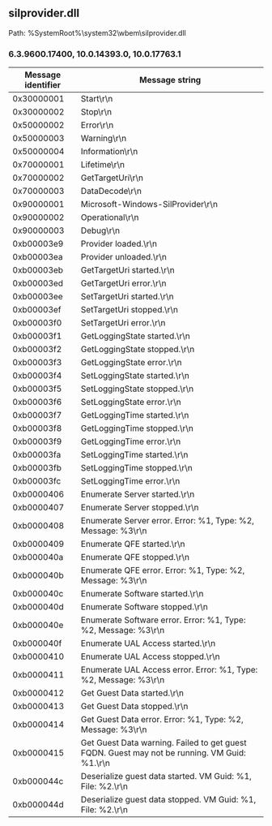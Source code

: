 ## silprovider.dll

Path: %SystemRoot%\system32\wbem\silprovider.dll

### 6.3.9600.17400, 10.0.14393.0, 10.0.17763.1

Message identifier | Message string
--- | ---
0x30000001 | Start\r\n
0x30000002 | Stop\r\n
0x50000002 | Error\r\n
0x50000003 | Warning\r\n
0x50000004 | Information\r\n
0x70000001 | Lifetime\r\n
0x70000002 | GetTargetUri\r\n
0x70000003 | DataDecode\r\n
0x90000001 | Microsoft-Windows-SilProvider\r\n
0x90000002 | Operational\r\n
0x90000003 | Debug\r\n
0xb00003e9 | Provider loaded.\r\n
0xb00003ea | Provider unloaded.\r\n
0xb00003eb | GetTargetUri started.\r\n
0xb00003ed | GetTargetUri error.\r\n
0xb00003ee | SetTargetUri started.\r\n
0xb00003ef | SetTargetUri stopped.\r\n
0xb00003f0 | SetTargetUri error.\r\n
0xb00003f1 | GetLoggingState started.\r\n
0xb00003f2 | GetLoggingState stopped.\r\n
0xb00003f3 | GetLoggingState error.\r\n
0xb00003f4 | SetLoggingState started.\r\n
0xb00003f5 | SetLoggingState stopped.\r\n
0xb00003f6 | SetLoggingState error.\r\n
0xb00003f7 | GetLoggingTime started.\r\n
0xb00003f8 | GetLoggingTime stopped.\r\n
0xb00003f9 | GetLoggingTime error.\r\n
0xb00003fa | SetLoggingTime started.\r\n
0xb00003fb | SetLoggingTime stopped.\r\n
0xb00003fc | SetLoggingTime error.\r\n
0xb0000406 | Enumerate Server started.\r\n
0xb0000407 | Enumerate Server stopped.\r\n
0xb0000408 | Enumerate Server error. Error: %1, Type: %2, Message: %3\r\n
0xb0000409 | Enumerate QFE started.\r\n
0xb000040a | Enumerate QFE stopped.\r\n
0xb000040b | Enumerate QFE error.  Error: %1, Type: %2, Message: %3\r\n
0xb000040c | Enumerate Software started.\r\n
0xb000040d | Enumerate Software stopped.\r\n
0xb000040e | Enumerate Software error. Error: %1, Type: %2, Message: %3\r\n
0xb000040f | Enumerate UAL Access started.\r\n
0xb0000410 | Enumerate UAL Access stopped.\r\n
0xb0000411 | Enumerate UAL Access error. Error: %1, Type: %2, Message: %3\r\n
0xb0000412 | Get Guest Data started.\r\n
0xb0000413 | Get Guest Data stopped.\r\n
0xb0000414 | Get Guest Data error. Error: %1, Type: %2, Message: %3\r\n
0xb0000415 | Get Guest Data warning. Failed to get guest FQDN. Guest may not be running. VM Guid: %1.\r\n
0xb000044c | Deserialize guest data started. VM Guid: %1, File: %2.\r\n
0xb000044d | Deserialize guest data stopped. VM Guid: %1, File: %2.\r\n
